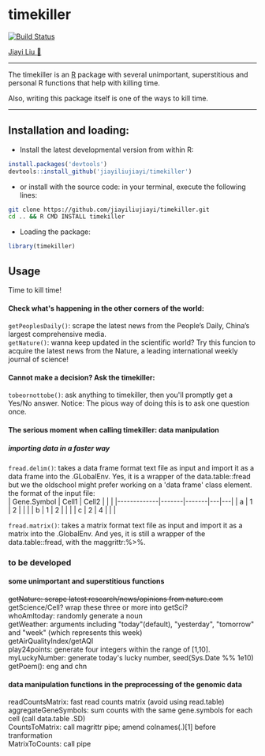 # timekiller
[![Build Status](https://travis-ci.org/jiayiliujiayi/timekiller.svg?branch=master)](https://travis-ci.org/jiayiliujiayi/timekiller)
  
[Jiayi Liu :pig:](https://jiayiliu.me)
  
---
The timekiller is an [R](https://www.r-project.org) package with several unimportant, superstitious and personal R functions that help with killing time. 

Also, writing this package itself is one of the ways to kill time.  

---

Installation and loading:  
------------------------
-   Install the latest developmental version from within R:  
```r
install.packages('devtools')
devtools::install_github('jiayiliujiayi/timekiller')
```  
-   or install with the source code: in your terminal, execute the following lines:    
```bash
git clone https://github.com/jiayiliujiayi/timekiller.git 
cd .. && R CMD INSTALL timekiller
```
-   Loading the package:  
```r
library(timekiller)
```
Usage  
------------------------
Time to kill time!  
#### Check what's happening in the other corners of the world:  
`getPeoplesDaily()`:  scrape the latest news from the People’s Daily, China’s largest comprehensive media.  
`getNature()`: wanna keep updated in the scientific world? Try this funcion to acquire the latest news from the Nature, a leading international weekly journal of science!  
#### Cannot make a decision? Ask the timekiller:  
`tobeornottobe()`:  ask anything to timekiller, then you'll promptly get a Yes/No answer.  Notice: The pious way of doing this is to ask one question once.  
#### The serious moment when calling timekiller: __data manipulation__  
##### importing data in a faster way  
`fread.delim()`: takes a data frame format text file as input and import it as a data frame into the .GLobalEnv.  Yes, it is a wrapper of the data.table::fread but we the oldschool might prefer working on a 'data frame' class element.  
the format of the input file:  
| Gene.Symbol | Cell1 | Cell2 |   |   |
|-------------|-------|-------|---|---|
| a           | 1     | 2     |   |   |
| b           | 1     | 2     |   |   |
| c           | 2     | 4     |   |   |

`fread.matrix()`: takes a matrix format text file as input and import it as a matrix into the .GlobalEnv.  And yes, it is still a wrapper of the data.table::fread, with the maggrittr:%>%.  
  
  
  
### to be developed  
#### some unimportant and superstitious functions
~~getNature: scrape latest research/news/opinions from nature.com~~  
getScience/Cell? wrap these three or more into getSci?  
whoAmItoday: randomly generate a noun  
getWeather: arguments including "today"(default), "yesterday", "tomorrow" and "week" (which represents this week)  
getAirQualityIndex/getAQI  
play24points: generate four integers within the range of [1,10].  
myLuckyNumber: generate today's lucky number, seed(Sys.Date %% 1e10)  
getPoem(): eng and chn
#### data manipulation functions in the preprocessing of the genomic data  
readCountsMatrix: fast read counts matrix (avoid using read.table)  
aggregateGeneSymbols: sum counts with the same gene.symbols for each cell (call data.table .SD)  
CountsToMatrix: call magrittr pipe; amend colnames(.)[1] before tranformation  
MatrixToCounts: call pipe
